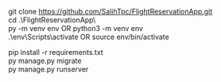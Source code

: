 git clone https://github.com/SalihTpc/FlightReservationApp.git <br>
cd .\FlightReservationApp\ <br>
py -m venv env OR python3 -m venv env <br>
.\env\Scripts\activate OR source env/bin/activate <br>

pip install -r requirements.txt <br>
py manage.py migrate <br>
py manage.py runserver <br>

